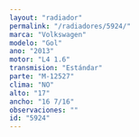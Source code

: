 ```yaml
---
layout: "radiador"
permalink: "/radiadores/5924/"
marca: "Volkswagen"
modelo: "Gol"
ano: "2013"
motor: "L4 1.6"
transmision: "Estándar"
parte: "M-12527"
clima: "NO"
alto: "17"
ancho: "16 7/16"
observaciones: ""
id: "5924"
---
```


